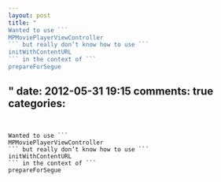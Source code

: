 ```yaml
---
layout: post
title: "
Wanted to use ```
MPMoviePlayerViewController
``` but really don’t know how to use ```
initWithContentURL
``` in the context of ```
prepareForSegue
```
"
date: 2012-05-31 19:15
comments: true
categories: 
---
```


Wanted to use ```
MPMoviePlayerViewController
``` but really don’t know how to use ```
initWithContentURL
``` in the context of ```
prepareForSegue
```

